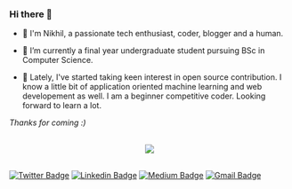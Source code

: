### Hi there 👋

- 👋 I'm Nikhil, a passionate tech enthusiast, coder, blogger and a human.

- 🔭 I’m currently a final year undergraduate student pursuing BSc in Computer Science.

- 🌱 Lately, I've started taking keen interest in open source contribution. I know a little bit of application oriented machine learning and web developement as well. I am a beginner competitive coder. Looking forward to learn a lot.

*Thanks for coming :)*

<br/>
<div align="center">
  <img align="center" src="https://github-readme-stats.anuraghazra1.vercel.app/api?username=nerdynikhil&show_icons=true&title_color=fff&icon_color=79ff97&text_color=9f9f9f&bg_color=151515" />
</div>

<br>

[![Twitter Badge](https://img.shields.io/badge/-@nklmarch17-1ca0f1?style=flat-square&labelColor=1ca0f1&logo=twitter&logoColor=white&link=https://twitter.com/nklmarch17)](https://twitter.com/nklmarch17) [![Linkedin Badge](https://img.shields.io/badge/-nerdynikhil-blue?style=flat-square&logo=Linkedin&logoColor=white&link=https://www.linkedin.com/in/nerdynikhil/)](https://www.linkedin.com/in/nerdynikhil/) [![Medium Badge](https://img.shields.io/badge/-@nerdynikhil-03a57a?style=flat-square&labelColor=000000&logo=Medium&link=https://medium.com/@nerdynikhil/)](https://medium.com/@nerdynikhil)
[![Gmail Badge](https://img.shields.io/badge/-nklmarch17@gmail.com-c14438?style=flat-square&logo=Gmail&logoColor=white&link=mailto:nklmarch17@gmail.com)](mailto:nklmarch17@gmail.com)
